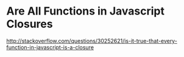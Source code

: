 # Are All Functions in Javascript Closures

http://stackoverflow.com/questions/30252621/is-it-true-that-every-function-in-javascript-is-a-closure
